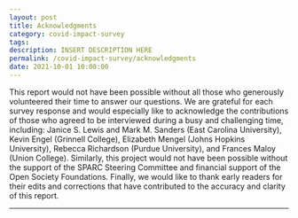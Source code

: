 ```yaml
---
layout: post
title: Acknowledgments
category: covid-impact-survey
tags:
description: INSERT DESCRIPTION HERE 
permalink: /covid-impact-survey/acknowledgments
date: 2021-10-01 10:00:00
---
```


This report would not have been possible without all those who generously volunteered their time to answer our questions. We are grateful for each survey response and would especially like to acknowledge the contributions of those who agreed to be interviewed during a busy and challenging time, including: Janice S. Lewis and Mark M. Sanders (East Carolina University), Kevin Engel (Grinnell College), Elizabeth Mengel (Johns Hopkins University), Rebecca Richardson (Purdue University), and Frances Maloy (Union College). Similarly, this project would not have been possible without the support of the SPARC Steering Committee and financial support of the Open Society Foundations. Finally, we would like to thank early readers for their edits and corrections that have contributed to the accuracy and clarity of this report.

***
